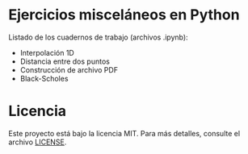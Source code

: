 # Ejercicios misceláneos en Python

Listado de los cuadernos de trabajo (archivos .ipynb):
  * Interpolación 1D
  * Distancia entre dos puntos
  * Construcción de archivo PDF
  * Black-Scholes
  
# Licencia
Este proyecto está bajo la licencia MIT. Para más detalles, consulte el archivo [LICENSE](https://github.com/douglasgomezr/Utilerias/blob/master/LICENSE).

